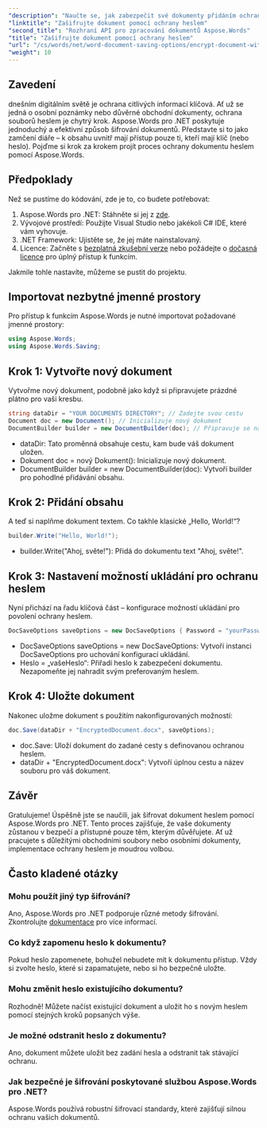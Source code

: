 ```yaml
---
"description": "Naučte se, jak zabezpečit své dokumenty přidáním ochrany heslem pomocí Aspose.Words pro .NET. Tento komplexní průvodce vás provede celým procesem."
"linktitle": "Zašifrujte dokument pomocí ochrany heslem"
"second_title": "Rozhraní API pro zpracování dokumentů Aspose.Words"
"title": "Zašifrujte dokument pomocí ochrany heslem"
"url": "/cs/words/net/word-document-saving-options/encrypt-document-with-password-protect/"
"weight": 10
---
```


## Zavedení

dnešním digitálním světě je ochrana citlivých informací klíčová. Ať už se jedná o osobní poznámky nebo důvěrné obchodní dokumenty, ochrana souborů heslem je chytrý krok. Aspose.Words pro .NET poskytuje jednoduchý a efektivní způsob šifrování dokumentů. Představte si to jako zamčení diáře – k obsahu uvnitř mají přístup pouze ti, kteří mají klíč (nebo heslo). Pojďme si krok za krokem projít proces ochrany dokumentu heslem pomocí Aspose.Words.

## Předpoklady

Než se pustíme do kódování, zde je to, co budete potřebovat:

1. Aspose.Words pro .NET: Stáhněte si jej z [zde](https://releases.aspose.com/words/net/).
2. Vývojové prostředí: Použijte Visual Studio nebo jakékoli C# IDE, které vám vyhovuje.
3. .NET Framework: Ujistěte se, že jej máte nainstalovaný.
4. Licence: Začněte s [bezplatná zkušební verze](https://releases.aspose.com/) nebo požádejte o [dočasná licence](https://purchase.aspose.com/temporary-license/) pro úplný přístup k funkcím.

Jakmile tohle nastavíte, můžeme se pustit do projektu.

## Importovat nezbytné jmenné prostory

Pro přístup k funkcím Aspose.Words je nutné importovat požadované jmenné prostory:

```csharp
using Aspose.Words;
using Aspose.Words.Saving;
```

## Krok 1: Vytvořte nový dokument

Vytvořme nový dokument, podobně jako když si připravujete prázdné plátno pro vaši kresbu.

```csharp
string dataDir = "YOUR DOCUMENTS DIRECTORY"; // Zadejte svou cestu
Document doc = new Document(); // Inicializuje nový dokument
DocumentBuilder builder = new DocumentBuilder(doc); // Připravuje se na přidání obsahu
```

- dataDir: Tato proměnná obsahuje cestu, kam bude váš dokument uložen.
- Dokument doc = nový Dokument(): Inicializuje nový dokument.
- DocumentBuilder builder = new DocumentBuilder(doc): Vytvoří builder pro pohodlné přidávání obsahu.

## Krok 2: Přidání obsahu

A teď si naplňme dokument textem. Co takhle klasické „Hello, World!“?

```csharp
builder.Write("Hello, World!");
```

- builder.Write("Ahoj, světe!"): Přidá do dokumentu text "Ahoj, světe!".

## Krok 3: Nastavení možností ukládání pro ochranu heslem

Nyní přichází na řadu klíčová část – konfigurace možností ukládání pro povolení ochrany heslem.

```csharp
DocSaveOptions saveOptions = new DocSaveOptions { Password = "yourPassword" }; // Zde si nastavte heslo
```

- DocSaveOptions saveOptions = new DocSaveOptions: Vytvoří instanci DocSaveOptions pro uchování konfigurací ukládání.
- Heslo = „vašeHeslo“: Přiřadí heslo k zabezpečení dokumentu. Nezapomeňte jej nahradit svým preferovaným heslem.

## Krok 4: Uložte dokument

Nakonec uložme dokument s použitím nakonfigurovaných možností:

```csharp
doc.Save(dataDir + "EncryptedDocument.docx", saveOptions);
```

- doc.Save: Uloží dokument do zadané cesty s definovanou ochranou heslem.
- dataDir + "EncryptedDocument.docx": Vytvoří úplnou cestu a název souboru pro váš dokument.

## Závěr

Gratulujeme! Úspěšně jste se naučili, jak šifrovat dokument heslem pomocí Aspose.Words pro .NET. Tento proces zajišťuje, že vaše dokumenty zůstanou v bezpečí a přístupné pouze těm, kterým důvěřujete. Ať už pracujete s důležitými obchodními soubory nebo osobními dokumenty, implementace ochrany heslem je moudrou volbou.

## Často kladené otázky

### Mohu použít jiný typ šifrování?
Ano, Aspose.Words pro .NET podporuje různé metody šifrování. Zkontrolujte [dokumentace](https://reference.aspose.com/words/net/) pro více informací.

### Co když zapomenu heslo k dokumentu?
Pokud heslo zapomenete, bohužel nebudete mít k dokumentu přístup. Vždy si zvolte heslo, které si zapamatujete, nebo si ho bezpečně uložte.

### Mohu změnit heslo existujícího dokumentu?
Rozhodně! Můžete načíst existující dokument a uložit ho s novým heslem pomocí stejných kroků popsaných výše.

### Je možné odstranit heslo z dokumentu?
Ano, dokument můžete uložit bez zadání hesla a odstranit tak stávající ochranu.

### Jak bezpečné je šifrování poskytované službou Aspose.Words pro .NET?
Aspose.Words používá robustní šifrovací standardy, které zajišťují silnou ochranu vašich dokumentů.